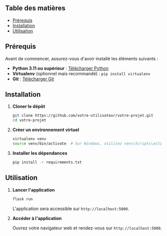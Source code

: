 ## Table des matières

- [Prérequis](#prérequis)
- [Installation](#installation)
- [Utilisation](#utilisation)

## Prérequis

Avant de commencer, assurez-vous d'avoir installé les éléments suivants :

- **Python 3.11 ou supérieur** : [Télécharger Python](https://www.python.org/downloads/)
- **Virtualenv** (optionnel mais recommandé) : `pip install virtualenv`
- **Git** : [Télécharger Git](https://git-scm.com/downloads)

## Installation

1. **Cloner le dépôt**

   ```bash
   git clone https://github.com/votre-utilisateur/votre-projet.git
   cd votre-projet
   ```

2. **Créer un environnement virtuel**

   ```bash
   virtualenv venv
   source venv/bin/activate  # Sur Windows, utilisez venv\Scripts\activate
   ```

3. **Installer les dépendances**

   ```bash
   pip install -r requirements.txt
   ```

## Utilisation

1. **Lancer l'application**

   ```bash
   flask run
   ```

   L'application sera accessible sur `http://localhost:5000`.

2. **Accéder à l'application**

   Ouvrez votre navigateur web et rendez-vous sur `http://localhost:5000`.
